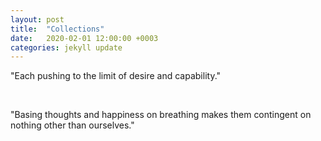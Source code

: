 ```yaml
---
layout: post
title:  "Collections"
date:   2020-02-01 12:00:00 +0003
categories: jekyll update
---
```


"Each pushing to the limit of desire and capability."

<br/>

"Basing thoughts and happiness on breathing makes them contingent on nothing other than ourselves."


